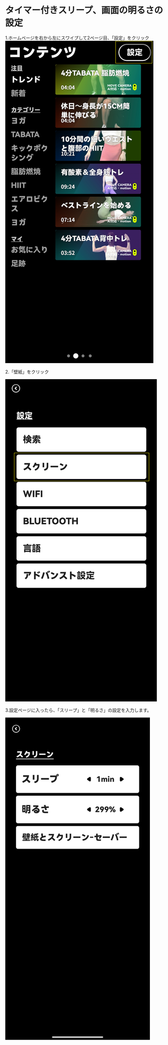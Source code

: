 # タイマー付きスリープ、画面の明るさの設定

1.ホームページを右から左にスワイプして2ページ目、「設定」をクリック
![image-20230106173525783](images/sleep/image-20230106173525783.png)

2.「壁紙」をクリック

![image-20230106173605917](images/sleep/image-20230106173605917.png)

3.設定ページに入ったら、「スリープ」と「明るさ」の設定を入力します。

![Screenshot_2023-01-06-15-05-46-691_com.niix.pad](images/sleep/Screenshot_2023-01-06.jpg)